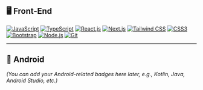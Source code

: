 ## 🖥️ Front-End

[![JavaScript](https://img.shields.io/badge/JavaScript-F7DF1E?style=flat-square&logo=javascript&logoColor=000)](https://developer.mozilla.org/en-US/docs/Web/JavaScript)
[![TypeScript](https://img.shields.io/badge/TypeScript-3178C6?style=flat-square&logo=typescript&logoColor=fff)](https://www.typescriptlang.org/)
[![React.js](https://img.shields.io/badge/React.js-61DAFB?style=flat-square&logo=react&logoColor=000)](https://react.dev/)
[![Next.js](https://img.shields.io/badge/Next.js-000000?style=flat-square&logo=nextdotjs&logoColor=fff)](https://nextjs.org/)
[![Tailwind CSS](https://img.shields.io/badge/Tailwind_CSS-06B6D4?style=flat-square&logo=tailwindcss&logoColor=fff)](https://tailwindcss.com/)
[![CSS3](https://img.shields.io/badge/CSS3-1572B6?style=flat-square&logo=css3&logoColor=fff)](https://developer.mozilla.org/en-US/docs/Web/CSS)
[![Bootstrap](https://img.shields.io/badge/Bootstrap-7952B3?style=flat-square&logo=bootstrap&logoColor=fff)](https://getbootstrap.com/)
[![Node.js](https://img.shields.io/badge/Node.js-339933?style=flat-square&logo=node.js&logoColor=fff)](https://nodejs.org/)
[![Git](https://img.shields.io/badge/Git-F05032?style=flat-square&logo=git&logoColor=fff)](https://git-scm.com/)

---

## 🤖 Android

*(You can add your Android-related badges here later, e.g., Kotlin, Java, Android Studio, etc.)*
